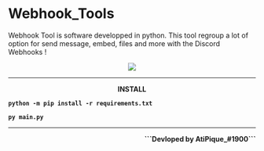 # Webhook_Tools

Webhook Tool is software developped in python. This tool regroup a lot of option for send message, embed, files and more with the Discord Webhooks ! 

<p align="center"><img src="https://zupimages.net/up/21/29/fmnt.png"></p>

-----

<p align="center"><strong>INSTALL</stron></p>

```
python -m pip install -r requirements.txt
```

```
py main.py
```

-----

<p align="right">```Devloped by AtiPique_#1900```</p>
